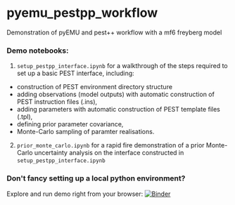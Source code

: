 # pyemu_pestpp_workflow
Demonstration of pyEMU and pest++ workflow with a mf6 freyberg model

### Demo notebooks:
1. `setup_pestpp_interface.ipynb` for a walkthrough of the steps required to set up a basic PEST interface, including:
* construction of PEST environment directory structure
* adding observations (model outputs) with automatic construction of PEST instruction files (.ins), 
* adding parameters with automatic construction of PEST template files (.tpl),
* defining prior parameter covariance,
* Monte-Carlo sampling of paramter realisations.

2. `prior_monte_carlo.ipynb` for a rapid fire demonstration of a prior Monte-Carlo uncertainty analysis on the interface constructed in `setup_pestpp_interface.ipynb`

### Don't fancy setting up a local python environment? 
Explore and run demo right from your browser:
[![Binder](https://mybinder.org/badge_logo.svg)](https://mybinder.org/v2/gh/pypest/pyemu_pestpp_workflow.git/feat_binder)
